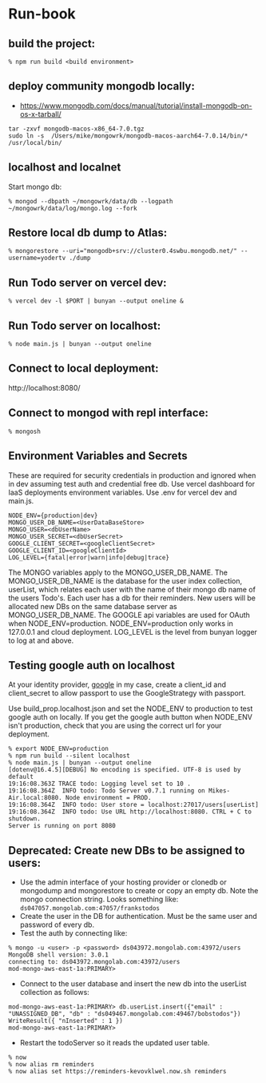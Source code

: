 Run-book
========

## build the project:
```
% npm run build <build environment>
```	

## deploy community mongodb locally:
- https://www.mongodb.com/docs/manual/tutorial/install-mongodb-on-os-x-tarball/

```
tar -zxvf mongodb-macos-x86_64-7.0.tgz
sudo ln -s  /Users/mike/mongowrk/mongodb-macos-aarch64-7.0.14/bin/* /usr/local/bin/
```

## localhost and localnet 
Start mongo db:
```
% mongod --dbpath ~/mongowrk/data/db --logpath ~/mongowrk/data/log/mongo.log --fork
```

## Restore local db dump to Atlas:
```
% mongorestore --uri="mongodb+srv://cluster0.4swbu.mongodb.net/" --username=yodertv ./dump
```

## Run Todo server on vercel dev:
```
% vercel dev -l $PORT | bunyan --output oneline &
```

## Run Todo server on localhost:
```
% node main.js | bunyan --output oneline
```

## Connect to local deployment:
http://localhost:8080/

## Connect to mongod with repl interface:
```
% mongosh
```

## Environment Variables and Secrets
These are required for security credentials in production and ignored when in dev assuming test auth and credential free db.
Use vercel dashboard for IaaS deployments environment variables.
Use .env for vercel dev and main.js.
```
NODE_ENV={production|dev}
MONGO_USER_DB_NAME=<UserDataBaseStore>
MONGO_USER=<dbUserName>
MONGO_USER_SECRET=<dbUserSecret>
GOOGLE_CLIENT_SECRET=<googleClientSecret>
GOOGLE_CLIENT_ID=<googleClientId>
LOG_LEVEL={fatal|error|warn|info|debug|trace}
```
The MONGO variables apply to the MONGO_USER_DB_NAME.
The MONGO_USER_DB_NAME is the database for the user index collection, userList, which relates each user with the name of their mongo db name of the users Todo's. Each user has a db for their reminders. New users will be allocated new DBs on the same database server as MONGO_USER_DB_NAME.
The GOOGLE api variables are used for OAuth when NODE_ENV=production.
NODE_ENV=production only works in 127.0.0.1 and cloud deployment.
LOG_LEVEL is the level from bunyan logger to log at and above.

## Testing google auth on localhost

At your identity provider, [google](http://console.cloud.google.com/) in my case, create a client_id and client_secret to allow passport to use the GoogleStrategy with passport.

Use build_prop.localhost.json and set the NODE_ENV to production to test google auth on locally.
If you get the google auth button when NODE_ENV isn't production, check that you are using the correct url for your deployment.

```
% export NODE_ENV=production
% npm run build --silent localhost 
% node main.js | bunyan --output oneline
[dotenv@16.4.5][DEBUG] No encoding is specified. UTF-8 is used by default
19:16:08.363Z TRACE todo: Logging level set to 10 .
19:16:08.364Z  INFO todo: Todo Server v0.7.1 running on Mikes-Air.local:8080. Node environment = PROD.
19:16:08.364Z  INFO todo: User store = localhost:27017/users[userList]
19:16:08.364Z  INFO todo: Use URL http://localhost:8080. CTRL + C to shutdown.
Server is running on port 8080
```

## Deprecated: Create new DBs to be assigned to users:
- Use the admin interface of your hosting provider or clonedb or mongodump and mongorestore to create or copy an empty db. Note the mongo connection string. Looks something like: ```ds047057.mongolab.com:47057/frankstodos```
- Create the user in the DB for authentication. Must be the same user and password of every db.
- Test the auth by connecting like:
```
% mongo -u <user> -p <password> ds043972.mongolab.com:43972/users
MongoDB shell version: 3.0.1
connecting to: ds043972.mongolab.com:43972/users
mod-mongo-aws-east-1a:PRIMARY> 
```

- Connect to the user database and insert the new db into the userList collection as follows:
```
mod-mongo-aws-east-1a:PRIMARY> db.userList.insert({"email" : "UNASSIGNED_DB", "db" : "ds049467.mongolab.com:49467/bobstodos"})
WriteResult({ "nInserted" : 1 })
mod-mongo-aws-east-1a:PRIMARY>
```

- Restart the todoServer so it reads the updated user table.
```
% now
% now alias rm reminders
% now alias set https://reminders-kevovklwel.now.sh reminders
```
